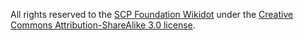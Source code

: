 
All rights reserved to the [SCP Foundation Wikidot](https://scp-wiki.wikidot.com/ ) under the [Creative Commons Attribution-ShareAlike 3.0 license](https://creativecommons.org/licenses/by-sa/3.0/).